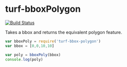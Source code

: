 turf-bboxPolygon
================
[![Build Status](https://travis-ci.org/Turfjs/turf-bboxPolygon.svg?branch=master)](https://travis-ci.org/Turfjs/turf-bboxPolygon)

Takes a bbox and returns the equivalent polygon feature.

```javascript
var bboxPoly = require('turf-bbox-polygon')
var bbox = [0,0,10,10]

var poly = bboxPoly(bbox)
console.log(poly)
```